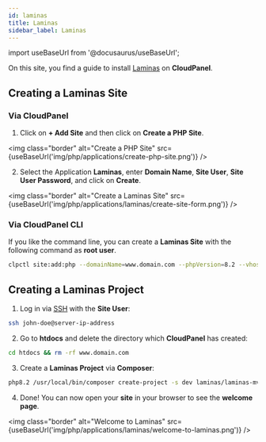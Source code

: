 ```yaml
---
id: laminas
title: Laminas
sidebar_label: Laminas
---
```


import useBaseUrl from '@docusaurus/useBaseUrl';

On this site, you find a guide to install [Laminas](https://getlaminas.org/) on **CloudPanel**.

## Creating a Laminas Site

### Via CloudPanel

1. Click on **+ Add Site** and then click on **Create a PHP Site**.

<img class="border" alt="Create a PHP Site" src={useBaseUrl('img/php/applications/create-php-site.png')} />

2. Select the Application **Laminas**, enter **Domain Name**, **Site User**, **Site User Password**, and click on **Create**.

<img class="border" alt="Create a Laminas Site" src={useBaseUrl('img/php/applications/laminas/create-site-form.png')} />

### Via CloudPanel CLI

If you like the command line, you can create a **Laminas Site** with the following command as **root user**.

```bash
clpctl site:add:php --domainName=www.domain.com --phpVersion=8.2 --vhostTemplate='Laminas' --siteUser='john-doe' --siteUserPassword='!secretPassword!'
```

## Creating a Laminas Project

1. Log in via [SSH](../../../frontend-area/ssh-ftp/#ssh-login) with the **Site User**:

```bash
ssh john-doe@server-ip-address
```

2. Go to **htdocs** and delete the directory which **CloudPanel** has created:

```bash
cd htdocs && rm -rf www.domain.com
```

3. Create a **Laminas Project** via **Composer**:

```bash
php8.2 /usr/local/bin/composer create-project -s dev laminas/laminas-mvc-skeleton www.domain.com
```

4. Done! You can now open your **site** in your browser to see the **welcome page**.

<img class="border" alt="Welcome to Laminas" src={useBaseUrl('img/php/applications/laminas/welcome-to-laminas.png')} />